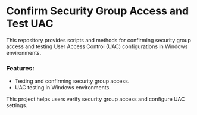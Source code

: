 # Confirm Security Group Access and Test UAC

This repository provides scripts and methods for confirming security group access and testing User Access Control (UAC) configurations in Windows environments.

### Features:
- Testing and confirming security group access.
- UAC testing in Windows environments.

This project helps users verify security group access and configure UAC settings.

